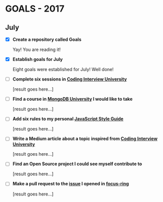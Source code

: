 # GOALS - 2017

## July

- [x] **Create a repository called Goals**

  Yay! You are reading it!

- [x] **Establish goals for July**

  Eight goals were established for July! Well done!

- [ ] **Complete six sessions in [Coding Interview University](https://github.com/jwasham/coding-interview-university)**

  [result goes here...]

- [ ] **Find a course in [MongoDB University]( https://university.mongodb.com/) I would like to take**

  [result goes here...]

- [ ] **Add six rules to my personal [JavaScript Style Guide](https://github.com/emilbillberg/javascript-style-guide)**

  [result goes here...]

- [ ] **Write a Medium article about a topic inspired from [Coding Interview University](https://github.com/jwasham/coding-interview-university)**

  [result goes here...]

- [ ] **Find an Open Source project I could see myself contribute to**

  [result goes here...]

- [ ] **Make a pull request to the [issue](https://github.com/WICG/focus-ring/issues/28) I opened in [focus-ring](https://github.com/WICG/focus-ring)**

  [result goes here...]
